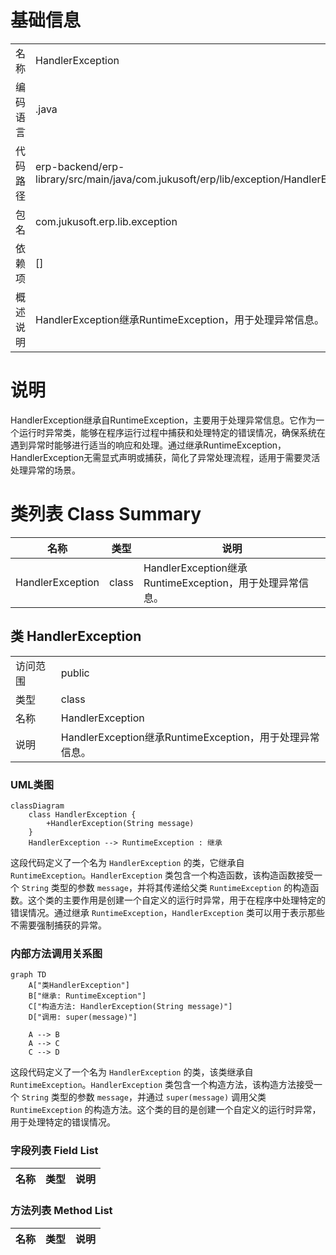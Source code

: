 # 基础信息

|      |      |
|------|------|
| 名称 | HandlerException |
| 编码语言 | .java |
| 代码路径 | erp-backend/erp-library/src/main/java/com.jukusoft/erp/lib/exception/HandlerException.java |
| 包名 | com.jukusoft.erp.lib.exception |
| 依赖项 | [] |
| 概述说明 | HandlerException继承RuntimeException，用于处理异常信息。 |

# 说明

HandlerException继承自RuntimeException，主要用于处理异常信息。它作为一个运行时异常类，能够在程序运行过程中捕获和处理特定的错误情况，确保系统在遇到异常时能够进行适当的响应和处理。通过继承RuntimeException，HandlerException无需显式声明或捕获，简化了异常处理流程，适用于需要灵活处理异常的场景。

# 类列表 Class Summary

| 名称   | 类型  | 说明 |
|-------|------|-------------|
| HandlerException | class | HandlerException继承RuntimeException，用于处理异常信息。 |



## 类 HandlerException

|      |      |
|------|------|
| 访问范围 | public |
| 类型 | class |
| 名称 | HandlerException |
| 说明 | HandlerException继承RuntimeException，用于处理异常信息。 |


### UML类图

```mermaid
classDiagram
    class HandlerException {
        +HandlerException(String message)
    }
    HandlerException --> RuntimeException : 继承
```

这段代码定义了一个名为 `HandlerException` 的类，它继承自 `RuntimeException`。`HandlerException` 类包含一个构造函数，该构造函数接受一个 `String` 类型的参数 `message`，并将其传递给父类 `RuntimeException` 的构造函数。这个类的主要作用是创建一个自定义的运行时异常，用于在程序中处理特定的错误情况。通过继承 `RuntimeException`，`HandlerException` 类可以用于表示那些不需要强制捕获的异常。


### 内部方法调用关系图

```mermaid
graph TD
    A["类HandlerException"]
    B["继承: RuntimeException"]
    C["构造方法: HandlerException(String message)"]
    D["调用: super(message)"]

    A --> B
    A --> C
    C --> D
```

这段代码定义了一个名为 `HandlerException` 的类，该类继承自 `RuntimeException`。`HandlerException` 类包含一个构造方法，该构造方法接受一个 `String` 类型的参数 `message`，并通过 `super(message)` 调用父类 `RuntimeException` 的构造方法。这个类的目的是创建一个自定义的运行时异常，用于处理特定的错误情况。

### 字段列表 Field List

| 名称  | 类型  | 说明 |
|-------|-------|------|

### 方法列表 Method List

| 名称  | 类型  | 说明 |
|-------|-------|------|




